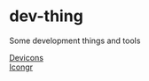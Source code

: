 # dev-thing
Some development things and tools


<a href="https://devicon.dev/">
  Devicons
</a>

<br />

<a href="https://icongr.am/devicon">
   Icongr
 </a>
  
